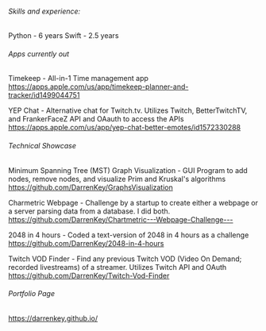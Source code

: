 <!--
**DarrenKey/DarrenKey** is a ✨ _special_ ✨ repository because its `README.md` (this file) appears on your GitHub profile.

Here are some ideas to get you started:

- 🔭 I’m currently working on ...
- 🌱 I’m currently learning ...
- 👯 I’m looking to collaborate on ...
- 🤔 I’m looking for help with ...
- 💬 Ask me about ...
- 📫 How to reach me: ...
- 😄 Pronouns: ...
- ⚡ Fun fact: ...
-->
###### Skills and experience:
Python - 6 years
Swift - 2.5 years

###### Apps currently out
Timekeep - All-in-1 Time management app
https://apps.apple.com/us/app/timekeep-planner-and-tracker/id1499044751

YEP Chat - Alternative chat for Twitch.tv. Utilizes Twitch, BetterTwitchTV, and FrankerFaceZ API and OAauth to access the APIs
https://apps.apple.com/us/app/yep-chat-better-emotes/id1572330288

###### Technical Showcase
Minimum Spanning Tree (MST) Graph Visualization - GUI Program to add nodes, remove nodes, and visualize Prim and Kruskal's algorithms
https://github.com/DarrenKey/GraphsVisualization

Charmetric Webpage - Challenge by a startup to create either a webpage or a server parsing data from a database. I did both.
https://github.com/DarrenKey/Chartmetric---Webpage-Challenge---

2048 in 4 hours - Coded a text-version of 2048 in 4 hours as a challenge
https://github.com/DarrenKey/2048-in-4-hours

Twitch VOD Finder - Find any previous Twitch VOD (Video On Demand; recorded livestreams) of a streamer. Utilizes Twitch API and OAuth
https://github.com/DarrenKey/Twitch-Vod-Finder

###### Portfolio Page
https://darrenkey.github.io/
